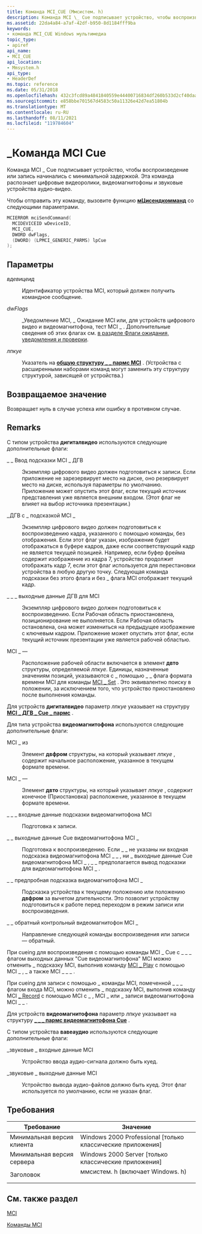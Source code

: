 ```yaml
---
title: Команда MCI_CUE (Ммсистем. h)
description: Команда MCI \_ Cue подписывает устройство, чтобы воспроизведение или запись начинались с минимальной задержкой. Эта команда распознает цифровые видеоролики, видеомагнитофоны и звуковые устройства аудио-видео.
ms.assetid: 22da4a84-a7af-42df-b950-8d1184fff9ba
keywords:
- команда MCI_CUE Windows мультимедиа
topic_type:
- apiref
api_name:
- MCI_CUE
api_location:
- Mmsystem.h
api_type:
- HeaderDef
ms.topic: reference
ms.date: 05/31/2018
ms.openlocfilehash: 432c3fcd89a4841840559e44400716834df260b533d2cf40daa9da5e6a8fb6f6
ms.sourcegitcommit: e858bbe701567d4583c50a11326e42d7ea51804b
ms.translationtype: MT
ms.contentlocale: ru-RU
ms.lasthandoff: 08/11/2021
ms.locfileid: "119784604"
---
```

# <a name="mci_cue-command"></a>\_Команда MCI Cue

Команда MCI \_ Cue подписывает устройство, чтобы воспроизведение или запись начинались с минимальной задержкой. Эта команда распознает цифровые видеоролики, видеомагнитофоны и звуковые устройства аудио-видео.

Чтобы отправить эту команду, вызовите функцию [**мЦисендкомманд**](/previous-versions//dd757160(v=vs.85)) со следующими параметрами.


```C++
MCIERROR mciSendCommand(
  MCIDEVICEID wDeviceID, 
  MCI_CUE, 
  DWORD dwFlags, 
  (DWORD) (LPMCI_GENERIC_PARMS) lpCue
);
```



## <a name="parameters"></a>Параметры

<dl> <dt>

<span id="wDeviceID"></span><span id="wdeviceid"></span><span id="WDEVICEID"></span>*вдевицеид*
</dt> <dd>

Идентификатор устройства MCI, который должен получить командное сообщение.

</dd> <dt>

<span id="dwFlags"></span><span id="dwflags"></span><span id="DWFLAGS"></span>*dwFlags*
</dt> <dd>

\_Уведомление MCI, \_ Ожидание MCI или, для устройств цифрового видео и видеомагнитофона, тест MCI \_ . Дополнительные сведения об этих флагах см. [в разделе Флаги ожидания, уведомления и проверки](the-wait-notify-and-test-flags.md).

</dd> <dt>

<span id="lpCue"></span><span id="lpcue"></span><span id="LPCUE"></span>*лпкуе*
</dt> <dd>

Указатель на [**общую структуру \_ \_ пармс MCI**](mci-generic-parms.md) . (Устройства с расширенными наборами команд могут заменить эту структуру структурой, зависящей от устройства.)

</dd> </dl>

## <a name="return-value"></a>Возвращаемое значение

Возвращает нуль в случае успеха или ошибку в противном случае.

## <a name="remarks"></a>Remarks

С типом устройства **дигиталвидео** используются следующие дополнительные флаги:

<dl> <dt>

<span id="MCI_DGV_CUE_INPUT"></span><span id="mci_dgv_cue_input"></span>\_ \_ Ввод подсказки MCI \_ ДГВ
</dt> <dd>

Экземпляр цифрового видео должен подготовиться к записи. Если приложение не зарезервирует место на диске, оно резервирует место на диске, используя параметры по умолчанию. Приложение может опустить этот флаг, если текущий источник представления уже является внешним входом. (Этот флаг не влияет на выбор источника презентации.)

</dd> <dt>

<span id="MCI_DGV_CUE_NOSHOW"></span><span id="mci_dgv_cue_noshow"></span>\_ДГВ с \_ подсказкой MCI \_
</dt> <dd>

Экземпляр цифрового видео должен подготовиться к воспроизведению кадра, указанного с помощью команды, без отображения. Если этот флаг указан, изображение будет отображаться в буфере кадров, даже если соответствующий кадр не является текущей позицией. Например, если буфер фрейма содержит изображение из кадра 7, устройство продолжит отображать кадр 7, если этот флаг используется для перестановки устройства в любую другую точку. Следующая команда подсказки без этого флага и без \_ флага MCI отображает текущий кадр.

</dd> <dt>

<span id="MCI_DGV_CUE_OUTPUT"></span><span id="mci_dgv_cue_output"></span>\_ \_ \_ выходные данные ДГВ для MCI
</dt> <dd>

Экземпляр цифрового видео должен подготовиться к воспроизведению. Если Рабочая область приостановлена, позиционирование не выполняется. Если Рабочая область остановлена, она может измениться на предыдущее изображение с ключевым кадром. Приложение может опустить этот флаг, если текущий источник презентации уже является рабочей областью.

</dd> <dt>

<span id="MCI_TO"></span><span id="mci_to"></span>MCI \_ —
</dt> <dd>

Расположение рабочей области включается в элемент **двто** структуры, определяемой *лпкуе*. Единицы, назначенные значениям позиций, указываются с \_ помощью \_ \_ флага формата времени MCI для команды [MCI \_ Set](mci-set.md) . Это эквивалентно поиску в положении, за исключением того, что устройство приостановлено после выполнения команды.

</dd> </dl>

Для устройств **дигиталвидео** параметр *лпкуе* указывает на структуру [**MCI \_ ДГВ \_ Cue \_ пармс**](/windows/desktop/api/Digitalv/ns-digitalv-mci_dgv_cue_parms) .

Для типа устройства **видеомагнитофона** используются следующие дополнительные флаги:

<dl> <dt>

<span id="MCI_FROM"></span><span id="mci_from"></span>MCI \_ из
</dt> <dd>

Элемент **двфром** структуры, на который указывает *лпкуе* , содержит начальное расположение, указанное в текущем формате времени.

</dd> <dt>

<span id="MCI_TO"></span><span id="mci_to"></span>MCI \_ —
</dt> <dd>

Элемент **двто** структуры, на который указывает *лпкуе* , содержит конечное (Приостановка) расположение, указанное в текущем формате времени.

</dd> <dt>

<span id="MCI_VCR_CUE_INPUT"></span><span id="mci_vcr_cue_input"></span>\_ \_ \_ входные данные подсказки видеомагнитофона MCI
</dt> <dd>

Подготовка к записи.

</dd> <dt>

<span id="MCI_VCR_CUE_OUTPUT"></span><span id="mci_vcr_cue_output"></span>\_ \_ выходные данные Cue видеомагнитофона MCI \_
</dt> <dd>

Подготовка к воспроизведению. Если \_ \_ не указаны ни входная подсказка видеомагнитофона MCI \_ \_ , ни \_ выходные данные Cue видеомагнитофона MCI \_ , \_ \_ предполагается вывод подсказки для видеомагнитофона MCI \_ .

</dd> <dt>

<span id="MCI_VCR_CUE_PREROLL"></span><span id="mci_vcr_cue_preroll"></span>\_ \_ предпробная подсказка видеомагнитофона MCI \_
</dt> <dd>

Подсказка устройства к текущему положению или положению **двфром** за вычетом длительности. Это позволит устройству подготовиться к работе перед переходом в режим записи или воспроизведения.

</dd> <dt>

<span id="MCI_VCR_CUE_REVERSE"></span><span id="mci_vcr_cue_reverse"></span>\_ \_ обратный контрольный видеомагнитофон MCI \_
</dt> <dd>

Направление следующей команды воспроизведения или записи — обратный.

</dd> </dl>

При cueing для воспроизведения с помощью команды MCI \_ Cue с \_ \_ \_ флагом выходных данных "Cue видеомагнитофона" MCI можно отменить \_ подсказку MCI, выполнив команду [MCI \_ Play](mci-play.md) с помощью MCI \_ , \_ а также MCI \_ \_ \_ .

При cueing для записи с помощью \_ команды MCI, помеченной \_ \_ \_ флагом входа MCI, можно отменить \_ подсказку MCI, выполнив команду MCI [ \_ Record](mci-record.md) с помощью MCI с \_ , MCI \_ или \_ записи видеомагнитофона MCI \_ \_ .

Для устройств **видеомагнитофона** параметр *лпкуе* указывает на структуру [**\_ \_ \_ пармс видеомагнитофона Cue**](mci-vcr-cue-parms.md) .

С типом устройства **вавеаудио** используются следующие дополнительные флаги:

<dl> <dt>

<span id="MCI_WAVE_INPUT"></span><span id="mci_wave_input"></span>\_звуковые \_ входные данные MCI
</dt> <dd>

Устройство ввода аудио-сигнала должно быть куед.

</dd> <dt>

<span id="MCI_WAVE_OUTPUT"></span><span id="mci_wave_output"></span>\_звуковые \_ выходные данные MCI
</dt> <dd>

Устройство вывода аудио-файлов должно быть куед. Этот флаг используется по умолчанию, если не указан флаг.

</dd> </dl>

## <a name="requirements"></a>Требования



| Требование | Значение |
|-------------------------------------|-----------------------------------------------------------------------------------------------------------|
| Минимальная версия клиента<br/> | Windows 2000 Professional \[только классические приложения\]<br/>                                                |
| Минимальная версия сервера<br/> | Windows 2000 Server \[только классические приложения\]<br/>                                                      |
| Заголовок<br/>                   | <dl> <dt>ммсистем. h (включает Windows. h)</dt> </dl> |



## <a name="see-also"></a>См. также раздел

<dl> <dt>

[MCI](mci.md)
</dt> <dt>

[Команды MCI](mci-commands.md)
</dt> </dl>

 

